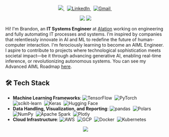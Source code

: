 <p align="center">

<a href="https://github.com/shadybad">
    <img src="https://img.shields.io/github/followers/shadybad?label=follow&style=social">
</a> &nbsp;

<a href="https://www.linkedin.com/in/brandonpshay/">
    <img alt="LinkedIn" src="https://img.shields.io/badge/LinkedIn%20-%230077B5.svg?&style=flat&logo=linkedin&logoColor=white">
</a> &nbsp;
    
<a href="mailto:bpshay13@gmail.com">
    <img alt="Gmail" src="https://img.shields.io/badge/Gmail-D14836?style=flat&logo=gmail&logoColor=white" />
</a> &nbsp;

</p>

<p align="center"> 
    
  <img src ="https://github-readme-stats.vercel.app/api/top-langs/?username=shadybad&layout=compact&theme=react&langs_count=6&hide=jupyter%20notebook,tex,css,php">
  <img src="https://github-readme-stats.vercel.app/api?username=shadybad&show_icons=true&theme=react">
  
</p>

Hi! I'm Brandon, an **IT Systems Engineer** at [Alation](https://www.alation.com) working on engineering and fully automating IT processes and systems. I’m inspired by companies that relentlessly innovate in AI and ML to redefine the future of human-computer interaction. I'm ferociously learning to become an AIML Engineer. I aspire to contribute to projects where technological sophistication meets societal impact—be it through advancing generative AI, enabling real-time inference, or revolutionizing autonomous systems. You can see my Advanced AIML Roadmap [here](https://docs.google.com/spreadsheets/d/1q5iVBfHr6-HQcOM_mwdrbnFgEtBaE7uYr9wKR5OvOlQ/edit?usp=sharing).

<p align="left">
</p>

## 🛠️ Tech Stack
- **Machine Learning Frameworks**:
![TensorFlow](https://img.shields.io/badge/-TensorFlow-555?logo=tensorflow&style=flat)&nbsp;
![PyTorch](https://img.shields.io/badge/-PyTorch-555?logo=pytorch&style=flat)&nbsp;
![scikit-learn](https://img.shields.io/badge/-scikit--learn-555?logo=scikit-learn&style=flat)&nbsp;
![Keras](https://img.shields.io/badge/-Keras-555?logo=keras&style=flat)&nbsp;
![Hugging Face](https://img.shields.io/badge/-Hugging_face-555?logo=huggingface&style=flat)&nbsp;
- **Data Handling, Visualization, and Reporting**:
![pandas](https://img.shields.io/badge/-pandas-555?logo=pandas&style=flat)&nbsp;
![Polars](https://img.shields.io/badge/-Polars-555?logo=polars&style=flat)&nbsp;
![NumPy](https://img.shields.io/badge/-NumPy-555?logo=numpy&style=flat)&nbsp;
![Apache Spark](https://img.shields.io/badge/-Apache_Spark-555?logo=apachespark&style=flat)&nbsp;
![Plotly](https://img.shields.io/badge/-Plotly-555?logo=plotly&style=flat)&nbsp;
- **Cloud Infrastructure**:
![AWS](https://img.shields.io/badge/-AWS-555?logo=amazon-web-services&style=flat)&nbsp;
![GCP](https://img.shields.io/badge/-GCP-555?logo=googlecloud&style=flat)&nbsp;
![Docker](https://img.shields.io/badge/-Docker-555?logo=docker&style=flat)&nbsp;
![Kubernetes](https://img.shields.io/badge/-Kubernetes-555?logo=kubernetes&style=flat)&nbsp;

<p align="center">
    <img width="auto" src ="https://leetcard.jacoblin.cool/shadybad?ext=heatmap&theme=nord">
</p>
